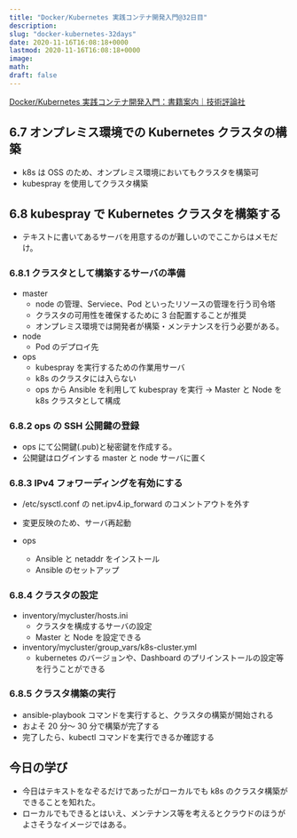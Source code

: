 ```yaml
---
title: "Docker/Kubernetes 実践コンテナ開発入門@32日目"
description:
slug: "docker-kubernetes-32days"
date: 2020-11-16T16:08:18+0000
lastmod: 2020-11-16T16:08:18+0000
image:
math:
draft: false
---
```


[Docker/Kubernetes 実践コンテナ開発入門：書籍案内｜技術評論社](https://gihyo.jp/book/2018/978-4-297-10033-9)

## 6.7 オンプレミス環境での Kubernetes クラスタの構築

- k8s は OSS のため、オンプレミス環境においてもクラスタを構築可
- kubespray を使用してクラスタ構築

## 6.8 kubespray で Kubernetes クラスタを構築する

- テキストに書いてあるサーバを用意するのが難しいのでここからはメモだけ。

### 6.8.1 クラスタとして構築するサーバの準備

- master
  - node の管理、Serviece、Pod といったリソースの管理を行う司令塔
  - クラスタの可用性を確保するために 3 台配置することが推奨
  - オンプレミス環境では開発者が構築・メンテナンスを行う必要がある。
- node
  - Pod のデプロイ先
- ops
  - kubespray を実行するための作業用サーバ
  - k8s のクラスタには入らない
  - ops から Ansible を利用して kubespray を実行 → Master と Node を k8s クラスタとして構成

### 6.8.2 ops の SSH 公開鍵の登録

- ops にて公開鍵(.pub)と秘密鍵を作成する。
- 公開鍵はログインする master と node サーバに置く

### 6.8.3 IPv4 フォワーディングを有効にする

- /etc/sysctl.conf の net.ipv4.ip_forward のコメントアウトを外す
- 変更反映のため、サーバ再起動

- ops
  - Ansible と netaddr をインストール
  - Ansible のセットアップ

### 6.8.4 クラスタの設定

- inventory/mycluster/hosts.ini
  - クラスタを構成するサーバの設定
  - Master と Node を設定できる
- inventory/mycluster/group_vars/k8s-cluster.yml
  - kubernetes のバージョンや、Dashboard のプリインストールの設定等を行うことができる

### 6.8.5 クラスタ構築の実行

- ansible-playbook コマンドを実行すると、クラスタの構築が開始される
- およそ 20 分～ 30 分で構築が完了する
- 完了したら、kubectl コマンドを実行できるか確認する

## 今日の学び

- 今日はテキストをなぞるだけであったがローカルでも k8s のクラスタ構築ができることを知れた。
- ローカルでもできるとはいえ、メンテナンス等を考えるとクラウドのほうがよさそうなイメージではある。
